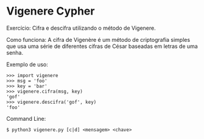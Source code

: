 # Vigenere Cypher

Exercício: 
Cifra e descifra utilizando o método de Vigenere.

Como funciona:
A cifra de Vigenère é um método de criptografia simples que usa uma série de diferentes cifras de César baseadas em letras de uma senha.

Exemplo de uso:

	>>> import vigenere
	>>> msg = 'foo'
	>>> key = 'bar'
	>>> vigenere.cifra(msg, key)
	'gof'
	>>> vigenere.descifra('gof', key)
	'foo'

Command Line:

	$ python3 vigenere.py [c|d] <mensagem> <chave>
